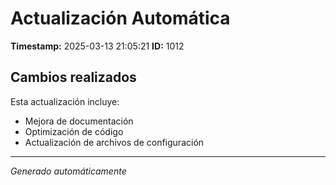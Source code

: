 # Actualización Automática

**Timestamp:** 2025-03-13 21:05:21
**ID:** 1012

## Cambios realizados

Esta actualización incluye:
- Mejora de documentación
- Optimización de código
- Actualización de archivos de configuración

---
*Generado automáticamente*
